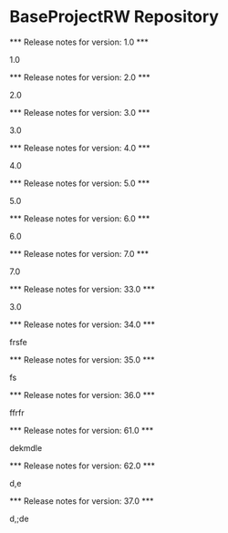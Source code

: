 # BaseProjectRW Repository

*** Release notes for version: 1.0 ***

1.0

*** Release notes for version: 2.0 ***

2.0

*** Release notes for version: 3.0 ***

3.0

*** Release notes for version: 4.0 ***

4.0

*** Release notes for version: 5.0 ***

5.0

*** Release notes for version: 6.0 ***

6.0

*** Release notes for version: 7.0 ***

7.0

*** Release notes for version: 33.0 ***

3.0

*** Release notes for version: 34.0 ***

frsfe

*** Release notes for version: 35.0 ***

fs

*** Release notes for version: 36.0 ***

ffrfr

*** Release notes for version: 61.0 ***

dekmdle

*** Release notes for version: 62.0 ***

d,e

*** Release notes for version: 37.0 ***

d,;de